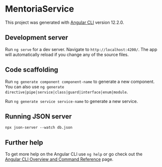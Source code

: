 # MentoriaService

This project was generated with [Angular CLI](https://github.com/angular/angular-cli) version 12.2.0.

## Development server

Run `ng serve` for a dev server. Navigate to `http://localhost:4200/`. The app will automatically reload if you change any of the source files.

## Code scaffolding

Run `ng generate component component-name` to generate a new component. You can also use `ng generate directive|pipe|service|class|guard|interface|enum|module`.

Run `ng generate service service-name` to generate a new service.

## Running JSON server
`npx json-server --watch db.json`



## Further help

To get more help on the Angular CLI use `ng help` or go check out the [Angular CLI Overview and Command Reference](https://angular.io/cli) page.
